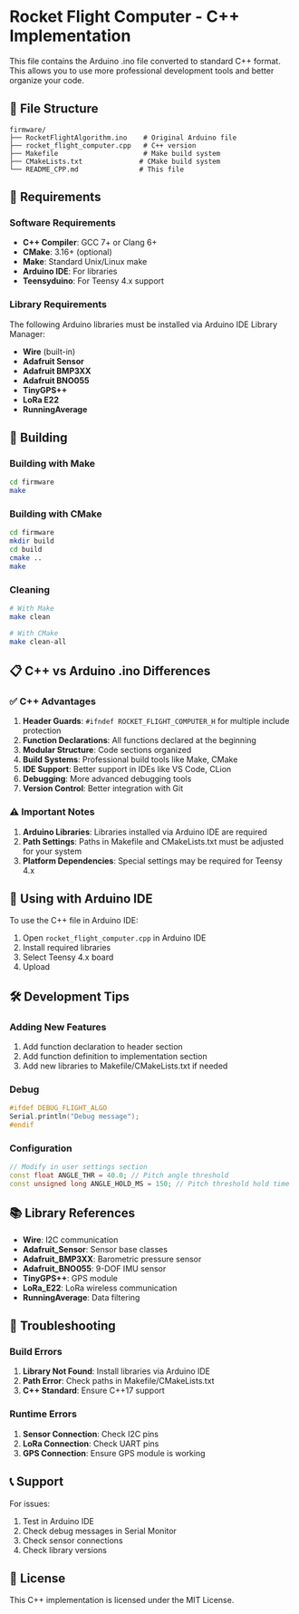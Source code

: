 # Rocket Flight Computer - C++ Implementation

This file contains the Arduino .ino file converted to standard C++ format. This allows you to use more professional development tools and better organize your code.

## 📁 File Structure

```
firmware/
├── RocketFlightAlgorithm.ino    # Original Arduino file
├── rocket_flight_computer.cpp   # C++ version
├── Makefile                     # Make build system
├── CMakeLists.txt              # CMake build system
└── README_CPP.md               # This file
```

## 🔧 Requirements

### Software Requirements
- **C++ Compiler**: GCC 7+ or Clang 6+
- **CMake**: 3.16+ (optional)
- **Make**: Standard Unix/Linux make
- **Arduino IDE**: For libraries
- **Teensyduino**: For Teensy 4.x support

### Library Requirements
The following Arduino libraries must be installed via Arduino IDE Library Manager:

- **Wire** (built-in)
- **Adafruit Sensor**
- **Adafruit BMP3XX**
- **Adafruit BNO055**
- **TinyGPS++**
- **LoRa E22**
- **RunningAverage**

## 🚀 Building

### Building with Make

```bash
cd firmware
make
```

### Building with CMake

```bash
cd firmware
mkdir build
cd build
cmake ..
make
```

### Cleaning

```bash
# With Make
make clean

# With CMake
make clean-all
```

## 📋 C++ vs Arduino .ino Differences

### ✅ C++ Advantages

1. **Header Guards**: `#ifndef ROCKET_FLIGHT_COMPUTER_H` for multiple include protection
2. **Function Declarations**: All functions declared at the beginning
3. **Modular Structure**: Code sections organized
4. **Build Systems**: Professional build tools like Make, CMake
5. **IDE Support**: Better support in IDEs like VS Code, CLion
6. **Debugging**: More advanced debugging tools
7. **Version Control**: Better integration with Git

### ⚠️ Important Notes

1. **Arduino Libraries**: Libraries installed via Arduino IDE are required
2. **Path Settings**: Paths in Makefile and CMakeLists.txt must be adjusted for your system
3. **Platform Dependencies**: Special settings may be required for Teensy 4.x

## 🔄 Using with Arduino IDE

To use the C++ file in Arduino IDE:

1. Open `rocket_flight_computer.cpp` in Arduino IDE
2. Install required libraries
3. Select Teensy 4.x board
4. Upload

## 🛠️ Development Tips

### Adding New Features

1. Add function declaration to header section
2. Add function definition to implementation section
3. Add new libraries to Makefile/CMakeLists.txt if needed

### Debug

```cpp
#ifdef DEBUG_FLIGHT_ALGO
Serial.println("Debug message");
#endif
```

### Configuration

```cpp
// Modify in user settings section
const float ANGLE_THR = 40.0; // Pitch angle threshold
const unsigned long ANGLE_HOLD_MS = 150; // Pitch threshold hold time
```

## 📚 Library References

- **Wire**: I2C communication
- **Adafruit_Sensor**: Sensor base classes
- **Adafruit_BMP3XX**: Barometric pressure sensor
- **Adafruit_BNO055**: 9-DOF IMU sensor
- **TinyGPS++**: GPS module
- **LoRa_E22**: LoRa wireless communication
- **RunningAverage**: Data filtering

## 🔧 Troubleshooting

### Build Errors

1. **Library Not Found**: Install libraries via Arduino IDE
2. **Path Error**: Check paths in Makefile/CMakeLists.txt
3. **C++ Standard**: Ensure C++17 support

### Runtime Errors

1. **Sensor Connection**: Check I2C pins
2. **LoRa Connection**: Check UART pins
3. **GPS Connection**: Ensure GPS module is working

## 📞 Support

For issues:
1. Test in Arduino IDE
2. Check debug messages in Serial Monitor
3. Check sensor connections
4. Check library versions

## 📄 License

This C++ implementation is licensed under the MIT License.
